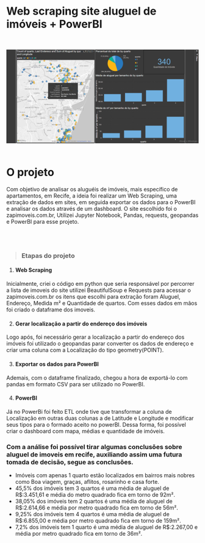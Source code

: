 
<h1> Web scraping site aluguel de imóveis + PowerBI </h1>

<br>

![grafico plotly ambev](https://github.com/thiagobacelar/Imoveis_Recife_aluguel_AP/blob/master/ZApimoveis-dashbord.png)
<br>
<br>

<h1> O projeto </h1>

Com objetivo de analisar os aluguéis de imóveis, mais específico de apartamentos, em Recife, a ideia foi realizar um Web Scraping, uma extração de dados em sites, em seguida exportar os dados para o PowerBI e analisar os dados através de um dashboard. O site escolhido foi o zapimoveis.com.br, Utilizei Jupyter Notebook, Pandas, requests, geopandas e PowerBI 
para esse projeto.  

<br>
<br>

> ###  Etapas do projeto

1. #### Web Scraping
Inicialmente, criei o código em python que seria responsável por percorrer a lista de imoveis do site
utilizei BeautifulSoup e Requests para acessar o zapimoveis.com.br os itens que escolhi para extração foram 
Aluguel, Endereço, Medida m² e Quantidade de quartos. Com esses dados em mãos foi criado o dataframe dos imoveis.


2. #### Gerar localização a partir do endereço dos imóveis 
Logo após, foi necessário gerar a localização a partir do endereço dos imóveis foi utilizado o geopandas
parar converter os dados de endereço e criar uma coluna com a Localização do tipo geometry(POINT).


3. #### Exportar os dados para PowerBI
Ademais, com o dataframe finalizado, chegou a hora de exportá-lo com pandas em formato CSV para ser 
utilizado no PowerBI.


4. #### PowerBI
Já no PowerBi foi feito ETL onde tive que transformar a coluna de Localização em outras duas colunas a de 
Latitude e Longitude e modificar seus tipos para o formado aceito no powerBI. Dessa forma, foi possível criar 
o dashboard com mapa, médias e quantidade de imóveis.  


### Com a análise foi possível tirar algumas conclusões sobre aluguel de imoveis em recife, auxiliando assim uma futura tomada de decisão, segue as conclusões. 

+ Imóveis com apenas 1 quarto estão localizados em bairros mais nobres como Boa viagem, graças, aflitos, rosarinho e casa forte.
+ 45,5% dos imóveis tem 3 quartos é uma média de aluguel de R$:3.451,61 e média do metro quadrado fica em torno de 92m².
+ 38,05% dos imóveis tem 2 quartos é uma média de aluguel de R$:2.614,66 e média por metro quadrado fica em torno de 56m².
+ 9,25% dos imóveis tem 4 quartos é uma média de aluguel de R$:6.855,00 e média por metro quadrado fica em torno de 159m².
+ 7,2% dos imóveis tem 1 quarto é uma média de aluguel de R$:2.267,00 e média por metro quadrado fica em torno de 36m².
